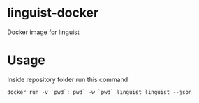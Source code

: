 # linguist-docker

Docker image for linguist

# Usage

Inside repository folder run this command

```
docker run -v `pwd`:`pwd` -w `pwd` linguist linguist --json
```
